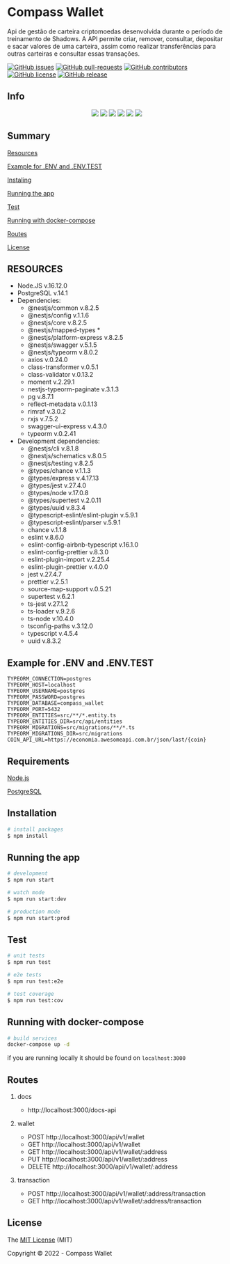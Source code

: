 # Compass Wallet

Api de gestão de carteira criptomoedas desenvolvida durante o período de treinamento de Shadows. A API permite criar, remover, consultar, depositar e sacar valores de uma carteira, assim como realizar transferências para outras carteiras e consultar essas transações.

[![GitHub issues](https://img.shields.io/github/issues/JuniorZilles/compass-wallet-typeorm.svg)](https://GitHub.com/JuniorZilles/compass-wallet-typeorm/issues/)
[![GitHub pull-requests](https://img.shields.io/github/issues-pr/JuniorZilles/compass-wallet-typeorm.svg)](https://GitHub.com/JuniorZilles/compass-wallet-typeorm/pull/)
[![GitHub contributors](https://img.shields.io/github/contributors/JuniorZilles/compass-wallet-typeorm.svg)](https://GitHub.com/JuniorZilles/compass-wallet-typeorm/graphs/contributors/)
[![GitHub license](https://img.shields.io/github/license/JuniorZilles/compass-wallet-typeorm.svg)](https://github.com/JuniorZilles/compass-wallet-typeorm/blob/master/LICENSE)
[![GitHub release](https://img.shields.io/github/release/JuniorZilles/compass-wallet-typeorm.svg)](https://GitHub.com/JuniorZilles/compass-wallet-typeorm/releases/)


## Info

<p align="center">
   <img src="http://img.shields.io/static/v1?label=Node&message=16.12.0&color=green&style=for-the-badge&logo=node.js"/>
   <img src="http://img.shields.io/static/v1?label=NestJS&message=4.17.1&color=ed2945&style=for-the-badge&logo=nestjs"/>
   <img src="http://img.shields.io/static/v1?label=eslint&message=8.6.0&color=4B32C3&style=for-the-badge&logo=eslint"/>
   <img src="http://img.shields.io/static/v1?label=Typescript&message=4.5.4&color=blue&style=for-the-badge&logo=typescript"/>
   <img src="http://img.shields.io/static/v1?label=Postgres&message=14.1&color=blue&style=for-the-badge&logo=postgreSQL"/>
   <img src="http://img.shields.io/static/v1?label=STATUS&message=EM%20DESENVOLVIMENTO&color=yellow&style=for-the-badge"/>
</p>

## Summary

[Resources](#resources)

[Example for .ENV and .ENV.TEST](#example-for-.env-and-.env.test)

[Instaling](#instaling)

[Running the app](#running-the-app)

[Test](#test)

[Running with docker-compose](#running-with-docker-compose)

[Routes](#routes)

[License](#license)

## RESOURCES

- Node.JS v.16.12.0
- PostgreSQL v.14.1
- Dependencies:
    - @nestjs/common v.8.2.5
    - @nestjs/config v.1.1.6
    - @nestjs/core v.8.2.5
    - @nestjs/mapped-types *
    - @nestjs/platform-express v.8.2.5
    - @nestjs/swagger v.5.1.5
    - @nestjs/typeorm v.8.0.2
    - axios v.0.24.0
    - class-transformer v.0.5.1
    - class-validator v.0.13.2
    - moment v.2.29.1
    - nestjs-typeorm-paginate v.3.1.3
    - pg v.8.7.1
    - reflect-metadata v.0.1.13
    - rimraf v.3.0.2
    - rxjs v.7.5.2
    - swagger-ui-express v.4.3.0
    - typeorm v.0.2.41
- Development dependencies:
    - @nestjs/cli v.8.1.8
    - @nestjs/schematics v.8.0.5
    - @nestjs/testing v.8.2.5
    - @types/chance v.1.1.3
    - @types/express v.4.17.13
    - @types/jest v.27.4.0
    - @types/node v.17.0.8
    - @types/supertest v.2.0.11
    - @types/uuid v.8.3.4
    - @typescript-eslint/eslint-plugin v.5.9.1
    - @typescript-eslint/parser v.5.9.1
    - chance v.1.1.8
    - eslint v.8.6.0
    - eslint-config-airbnb-typescript v.16.1.0
    - eslint-config-prettier v.8.3.0
    - eslint-plugin-import v.2.25.4
    - eslint-plugin-prettier v.4.0.0
    - jest v.27.4.7
    - prettier v.2.5.1
    - source-map-support v.0.5.21
    - supertest v.6.2.1
    - ts-jest v.27.1.2
    - ts-loader v.9.2.6
    - ts-node v.10.4.0
    - tsconfig-paths v.3.12.0
    - typescript v.4.5.4
    - uuid v.8.3.2

## Example for .ENV and .ENV.TEST

```
TYPEORM_CONNECTION=postgres
TYPEORM_HOST=localhost
TYPEORM_USERNAME=postgres
TYPEORM_PASSWORD=postgres
TYPEORM_DATABASE=compass_wallet
TYPEORM_PORT=5432
TYPEORM_ENTITIES=src/**/*.entity.ts
TYPEORM_ENTITIES_DIR=src/api/entities
TYPEORM_MIGRATIONS=src/migrations/**/*.ts
TYPEORM_MIGRATIONS_DIR=src/migrations
COIN_API_URL=https://economia.awesomeapi.com.br/json/last/{coin}
```

## Requirements

[Node.js](https://nodejs.org/en/)

[PostgreSQL](https://www.postgresql.org/)

## Installation

```bash
# install packages
$ npm install
```

## Running the app

```bash
# development
$ npm run start

# watch mode
$ npm run start:dev

# production mode
$ npm run start:prod
```

## Test

```bash
# unit tests
$ npm run test

# e2e tests
$ npm run test:e2e

# test coverage
$ npm run test:cov
```

## Running with docker-compose

```bash
# build services
docker-compose up -d
```

if you are running locally it should be found on `localhost:3000`
## Routes

1. docs
   - http://localhost:3000/docs-api

2. wallet
    - POST http://localhost:3000/api/v1/wallet
    - GET http://localhost:3000/api/v1/wallet
    - GET http://localhost:3000/api/v1/wallet/:address
    - PUT http://localhost:3000/api/v1/wallet/:address
    - DELETE http://localhost:3000/api/v1/wallet/:address

3. transaction
    - POST http://localhost:3000/api/v1/wallet/:address/transaction
    - GET http://localhost:3000/api/v1/wallet/:address/transaction


## License

The [MIT License]() (MIT)

Copyright :copyright: 2022 - Compass Wallet
